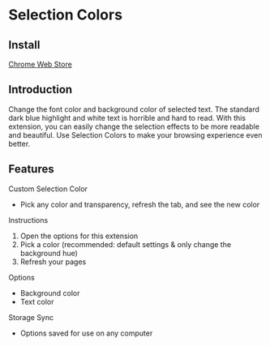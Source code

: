 # Selection Colors

## Install

[Chrome Web Store](https://chrome.google.com/webstore/detail/selection-colors/fmmdobdphciajmkcmomkofkhpmhhajbg)

## Introduction

Change the font color and background color of selected text. The standard dark blue highlight and white text is horrible and hard to read. With this extension, you can easily change the selection effects to be more readable and beautiful. Use Selection Colors to make your browsing experience even better.

## Features

Custom Selection Color
* Pick any color and transparency, refresh the tab, and see the new color

Instructions
1. Open the options for this extension
2. Pick a color (recommended: default settings & only change the background hue)
3. Refresh your pages

Options
* Background color
* Text color

Storage Sync
* Options saved for use on any computer
